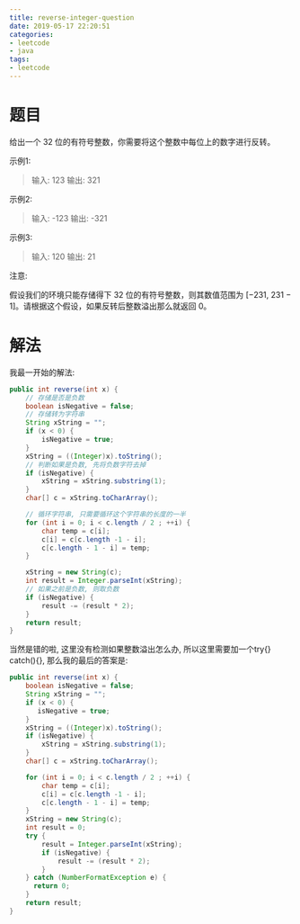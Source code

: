```yaml
---
title: reverse-integer-question
date: 2019-05-17 22:20:51
categories:
- leetcode
- java
tags:
- leetcode
---
```


# 题目

给出一个 32 位的有符号整数，你需要将这个整数中每位上的数字进行反转。

<!--more-->

示例1:

> 输入: 123
输出: 321

示例2:

>输入: -123
输出: -321

示例3:

>输入: 120
输出: 21

注意:

假设我们的环境只能存储得下 32 位的有符号整数，则其数值范围为 [−231,  231 − 1]。请根据这个假设，如果反转后整数溢出那么就返回 0。

# 解法

我最一开始的解法:

```java
public int reverse(int x) {
    // 存储是否是负数
    boolean isNegative = false;
    // 存储转为字符串
    String xString = "";
    if (x < 0) {
        isNegative = true;
    }
    xString = ((Integer)x).toString();
    // 判断如果是负数, 先将负数字符去掉
    if (isNegative) {
        xString = xString.substring(1);
    }
    char[] c = xString.toCharArray();

    // 循环字符串, 只需要循环这个字符串的长度的一半
    for (int i = 0; i < c.length / 2 ; ++i) {
        char temp = c[i];
        c[i] = c[c.length -1 - i];
        c[c.length - 1 - i] = temp;
    }

    xString = new String(c);
    int result = Integer.parseInt(xString);
    // 如果之前是负数, 则取负数
    if (isNegative) {
        result -= (result * 2);
    }
    return result;
}
```

当然是错的啦, 这里没有检测如果整数溢出怎么办, 所以这里需要加一个try{} catch(){}, 那么我的最后的答案是:

```java
public int reverse(int x) {
    boolean isNegative = false;
    String xString = "";
    if (x < 0) {
       isNegative = true;
    }
    xString = ((Integer)x).toString();
    if (isNegative) {
        xString = xString.substring(1);
    }
    char[] c = xString.toCharArray();

    for (int i = 0; i < c.length / 2 ; ++i) {
        char temp = c[i];
        c[i] = c[c.length -1 - i];
        c[c.length - 1 - i] = temp;
    }
    xString = new String(c);
    int result = 0;
    try {
        result = Integer.parseInt(xString);
        if (isNegative) {
            result -= (result * 2);
        }
    } catch (NumberFormatException e) {
      return 0;
    }
    return result;
}
```
